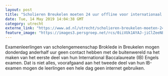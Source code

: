 ```yaml
---
layout: post
title: "Scholieren Breukelen moeten 24 uur offline voor internationaal examen Engels"
date: Tue, 14 May 2019 14:04:38 GMT
category: utrecht
externe_link: "https://www.ad.nl/utrecht/scholieren-breukelen-moeten-24-uur-offline-voor-internationaal-examen-engels~a50ccbe4/"
feature_image: "https://images3.persgroep.net/rcs/0iiVUk1AYAJ-jiClZeeNEpUGbZI/diocontent/16714061/_fitwidth/400/?appId=21791a8992982cd8da851550a453bd7f&quality=0.7"
---
```


Examenleerlingen van scholengemeenschap Broklede in Breukelen mogen donderdag anderhalf uur geen contact hebben met de buitenwereld na het maken van het eerste deel van hun International Baccalaureate (IB) Engels examen. Dat is niet alles, voorafgaand aan het tweede deel van hun IB-examen mogen de leerlingen een hele dag geen internet gebruiken.
